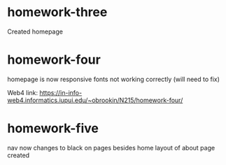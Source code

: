 # homework-three

Created homepage

# homework-four

homepage is now responsive
fonts not working correctly (will need to fix)

Web4 link: https://in-info-web4.informatics.iupui.edu/~obrookin/N215/homework-four/

# homework-five

nav now changes to black on pages besides home
layout of about page created
